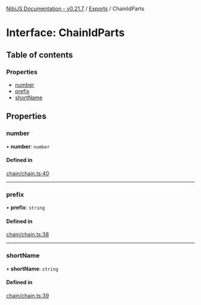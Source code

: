 [NibiJS Documentation - v0.21.7](../intro.md) / [Exports](../modules.md) / ChainIdParts

# Interface: ChainIdParts

## Table of contents

### Properties

- [number](ChainIdParts.md#number)
- [prefix](ChainIdParts.md#prefix)
- [shortName](ChainIdParts.md#shortname)

## Properties

### number

• **number**: `number`

#### Defined in

[chain/chain.ts:40](https://github.com/NibiruChain/ts-sdk/blob/a41de73/packages/nibijs/src/chain/chain.ts#L40)

---

### prefix

• **prefix**: `string`

#### Defined in

[chain/chain.ts:38](https://github.com/NibiruChain/ts-sdk/blob/a41de73/packages/nibijs/src/chain/chain.ts#L38)

---

### shortName

• **shortName**: `string`

#### Defined in

[chain/chain.ts:39](https://github.com/NibiruChain/ts-sdk/blob/a41de73/packages/nibijs/src/chain/chain.ts#L39)
